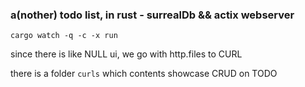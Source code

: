 ### a(nother) todo list, in rust - surrealDb && actix webserver

`cargo watch -q -c -x run`

since there is like NULL ui, we go with http.files to CURL

there is a folder `curls` which contents showcase CRUD on TODO